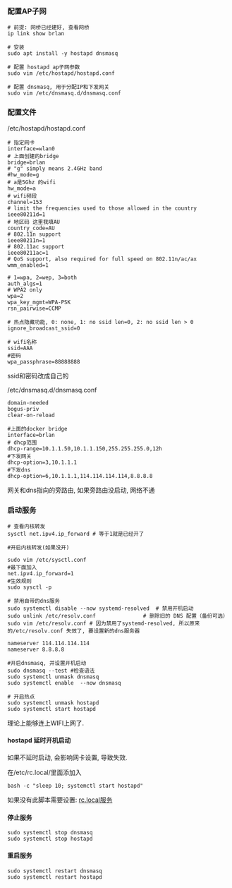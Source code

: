 ### 配置AP子网

```shell
# 前提: 网桥已经建好, 查看网桥
ip link show brlan

# 安装
sudo apt install -y hostapd dnsmasq

# 配置 hostapd ap子网参数
sudo vim /etc/hostapd/hostapd.conf

# 配置 dnsmasq, 用于分配IP和下发网关
sudo vim /etc/dnsmasq.d/dnsmasq.conf
```

### 配置文件

/etc/hostapd/hostapd.conf
```
# 指定网卡
interface=wlan0
# 上面创建的bridge
bridge=brlan
# "g" simply means 2.4GHz band
#hw_mode=g
# a是5Ghz 的wifi
hw_mode=a
# wifi频段
channel=153
# limit the frequencies used to those allowed in the country
ieee80211d=1
# 地区码 这里我填AU
country_code=AU
# 802.11n support
ieee80211n=1
# 802.11ac support
ieee80211ac=1
# QoS support, also required for full speed on 802.11n/ac/ax
wmm_enabled=1

# 1=wpa, 2=wep, 3=both
auth_algs=1
# WPA2 only
wpa=2
wpa_key_mgmt=WPA-PSK
rsn_pairwise=CCMP

# 热点隐藏功能, 0: none, 1: no ssid len=0, 2: no ssid len > 0
ignore_broadcast_ssid=0

# wifi名称
ssid=AAA
#密码
wpa_passphrase=88888888
```
ssid和密码改成自己的

/etc/dnsmasq.d/dnsmasq.conf
```
domain-needed
bogus-priv
clear-on-reload

#上面的docker bridge
interface=brlan
# dhcp范围
dhcp-range=10.1.1.50,10.1.1.150,255.255.255.0,12h
#下发网关
dhcp-option=3,10.1.1.1
#下发dns
dhcp-option=6,10.1.1.1,114.114.114.114,8.8.8.8
```
网关和dns指向的旁路由, 如果旁路由没启动, 网络不通

### 启动服务
```shell
# 查看内核转发
sysctl net.ipv4.ip_forward # 等于1就是已经开了

#开启内核转发(如果没开)

sudo vim /etc/sysctl.conf
#最下面加入
net.ipv4.ip_forward=1
#生效规则
sudo sysctl -p

# 禁用自带的dns服务
sudo systemctl disable --now systemd-resolved  # 禁用开机启动
sudo unlink /etc/resolv.conf               # 删除旧的 DNS 配置（备份可选）
sudo vim /etc/resolv.conf # 因为禁用了systemd-resolved, 所以原来的/etc/resolv.conf 失效了, 要设置新的dns服务器

nameserver 114.114.114.114
nameserver 8.8.8.8

#开启dnsmasq, 并设置开机启动
sudo dnsmasq --test #检查语法
sudo systemctl unmask dnsmasq
sudo systemctl enable  --now dnsmasq

# 开启热点
sudo systemctl unmask hostapd
sudo systemctl start hostapd
```

理论上能够连上WIFI上网了.

#### hostapd 延时开机启动

如果不延时启动, 会影响网卡设置, 导致失效.

在/etc/rc.local/里面添加入
```shell
bash -c "sleep 10; systemctl start hostapd"
```
如果没有此脚本需要设置: [rc.local服务](../../Linux/rc.local开机执行命令.md)

#### 停止服务
```shell
sudo systemctl stop dnsmasq
sudo systemctl stop hostapd
```

#### 重启服务
```shell
sudo systemctl restart dnsmasq
sudo systemctl restart hostapd
```